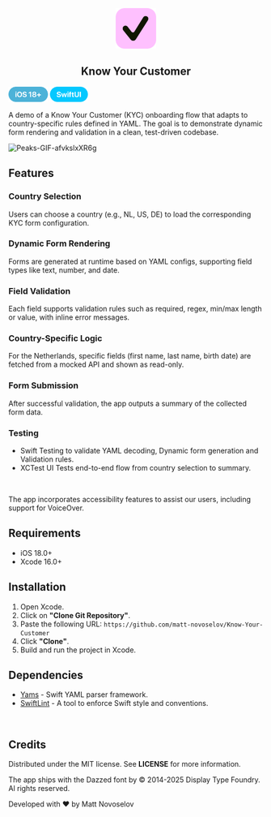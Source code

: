 <p align="center">
  <img src="Media/Icon.png" alt="Logo" width="80" height="80">
  <h2 align="center">
    Know Your Customer
  </h2>
</p>

<img src="https://github.com/matt-novoselov/matt-novoselov/blob/7bbed7f0e7e2ee616ec2ccbb07931f5b15a8e128/Files/SVGs/Badges/Platforms/ios18.svg" alt="" style="height: 30px">  <img src="https://github.com/matt-novoselov/matt-novoselov/blob/58a1be3d03d2558b81e787a0a13927faf3465be2/Files/SVGs/Badges/Frameworks/SwiftUI.svg" alt="" style="height: 30px"> 


A demo of a Know Your Customer (KYC) onboarding flow that adapts to country-specific rules defined in YAML. The goal is to
demonstrate dynamic form rendering and validation in a clean, test-driven codebase.

![Peaks-GIF-_afvkslxXR6g_](https://github.com/user-attachments/assets/070c353e-af8b-443b-a467-bdd1c49567fd)


## Features

### Country Selection

Users can choose a country (e.g., NL, US, DE) to load the corresponding KYC form configuration.

### Dynamic Form Rendering

Forms are generated at runtime based on YAML configs, supporting field types like text, number, and date.

### Field Validation

Each field supports validation rules such as required, regex, min/max length or value, with inline error messages.

### Country-Specific Logic

For the Netherlands, specific fields (first name, last name, birth date) are fetched from a mocked API and shown as read-only.

### Form Submission

After successful validation, the app outputs a summary of the collected form data.

### Testing
- Swift Testing to validate YAML decoding, Dynamic form generation and Validation rules.
- XCTest UI Tests end-to-end flow from country selection to summary.

<br>

The app incorporates accessibility features to assist our users, including support for VoiceOver.

## Requirements
- iOS 18.0+
- Xcode 16.0+

## Installation
1. Open Xcode.
2. Click on **"Clone Git Repository"**.
3. Paste the following URL: `https://github.com/matt-novoselov/Know-Your-Customer`
4. Click **"Clone"**.
5. Build and run the project in Xcode.

## Dependencies
- [Yams](https://github.com/jpsim/Yams) - Swift YAML parser framework.
- [SwiftLint](https://github.com/SimplyDanny/SwiftLintPlugins) - A tool to enforce Swift style and conventions.

<br>

## Credits
Distributed under the MIT license. See **LICENSE** for more information.

The app ships with the Dazzed font by © 2014-2025 Display Type Foundry. Al rights reserved.

Developed with ❤️ by Matt Novoselov
